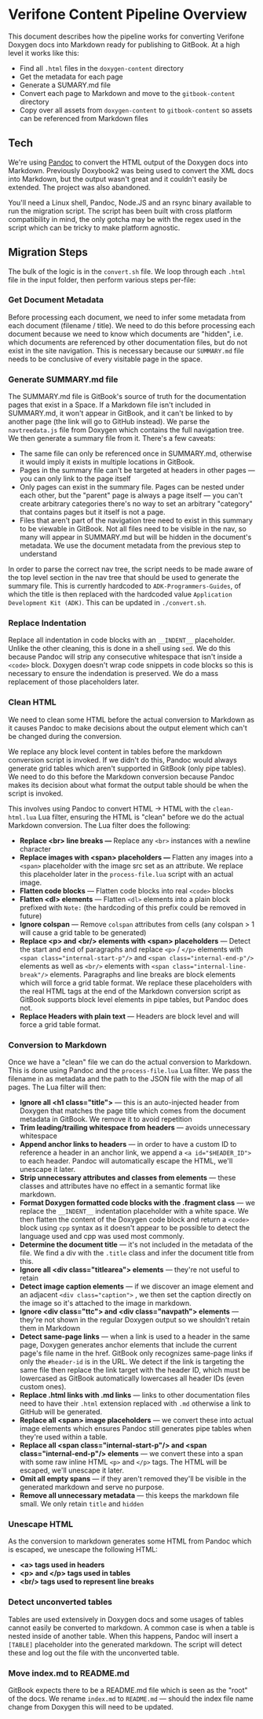 # Verifone Content Pipeline Overview

This document describes how the pipeline works for converting Verifone Doxygen docs into Markdown ready for publishing to GitBook. At a high level it works like this:

- Find all `.html` files in the `doxygen-content` directory
- Get the metadata for each page
- Generate a SUMARY.md file
- Convert each page to Markdown and move to the `gitbook-content` directory
- Copy over all assets from `doxygen-content` to `gitbook-content` so assets can be referenced from Markdown files

## Tech

We're using [Pandoc](https://pandoc.org/) to convert the HTML output of the Doxygen docs into Markdown. Previously Doxybook2 was being used to convert the XML docs into Markdown, but the output wasn't great and it couldn't easily be extended. The project was also abandoned.

You'll need a Linux shell, Pandoc, Node.JS and an rsync binary available to run the migration script. The script has been built with cross platform compatibility in mind, the only gotcha may be with the regex used in the script which can be tricky to make platform agnostic.

## Migration Steps

The bulk of the logic is in the `convert.sh` file. We loop through each `.html` file in the input folder, then perform various steps per-file:

### Get Document Metadata

Before processing each document, we need to infer some metadata from each document (filename / title). We need to do this before processing each document because we need to know which documents are "hidden", i.e. which documents are referenced by other documentation files, but do not exist in the site navigation. This is necessary because our `SUMMARY.md` file needs to be conclusive of every visitable page in the space.

### Generate SUMMARY.md file

The SUMMARY.md file is GitBook's source of truth for the documentation pages that exist in a Space. If a Markdown file isn't included in SUMMARY.md, it won't appear in GitBook, and it can't be linked to by another page (the link will go to GitHub instead). We parse the `navtreedata.js` file from Doxygen which contains the full navigation tree. We then generate a summary file from it. There's a few caveats:

- The same file can only be referenced once in SUMMARY.md, otherwise it would imply it exists in multiple locations in GitBook.
- Pages in the summary file can't be targeted at headers in other pages — you can only link to the page itself
- Only pages can exist in the summary file. Pages can be nested under each other, but the "parent" page is always a page itself — you can't create arbitrary categories there's no way to set an arbitrary "category" that contains pages but it itself is not a page.
- Files that aren't part of the navigation tree need to exist in this summary to be viewable in GitBook. Not all files need to be visible in the nav, so many will appear in SUMMARY.md but will be hidden in the document's metadata. We use the document metadata from the previous step to understand

In order to parse the correct nav tree, the script needs to be made aware of the top level section in the nav tree that should be used to generate the summary file. This is currently hardcoded to `ADK-Programmers-Guides`, of which the title is then replaced with the hardcoded value `Application Development Kit (ADK)`. This can be updated in `./convert.sh`.

### Replace Indentation

Replace all indentation in code blocks with an `__INDENT__` placeholder. Unlike the other cleaning, this is done in a shell using `sed`. We do this because Pandoc will strip any consecutive whitespace that isn't inside a `<code>` block. Doxygen doesn't wrap code snippets in code blocks so this is necessary to ensure the indendation is preserved. We do a mass replacement of those placeholders later.

### Clean HTML

We need to clean some HTML before the actual conversion to Markdown as it causes Pandoc to make decisions about the output element which can't be changed during the conversion.

We replace any block level content in tables before the markdown conversion script is invoked. If we didn't do this, Pandoc would always generate grid tables which aren't supported in GitBook (only pipe tables). We need to do this before the Markdown conversion because Pandoc makes its decision about what format the output table should be when the script is invoked.

This involves using Pandoc to convert HTML -> HTML with the `clean-html.lua` Lua filter, ensuring the HTML is "clean" before we do the actual Markdown conversion. The Lua filter does the following:

- **Replace \<br> line breaks —** Replace any `<br>` instances with a newline character
- **Replace images with \<span> placeholders —** Flatten any images into a `<span>` placeholder with the image src set as an attribute. We replace this placeholder later in the `process-file.lua` script with an actual image.
- **Flatten code blocks** — Flatten code blocks into real `<code>` blocks
- **Flatten \<dl> elements** — Flatten `<dl>` elements into a plain block prefixed with `Note:` (the hardcoding of this prefix could be removed in future)
- **Ignore colspan** — Remove `colspan` attributes from cells (any colspan > 1 will cause a grid table to be generated)
- **Replace \<p> and \<br/> elements with \<span> placeholders** — Detect the start and end of paragraphs and replace `<p>` / `</p>` elements with `<span class="internal-start-p"/>` and `<span class="internal-end-p"/>` elements as well as `<br/>` elements with `<span class="internal-line-break"/>` elements. Paragraphs and line breaks are block elements which will force a grid table format. We replace these placeholders with the real HTML tags at the end of the Markdown conversion script as GitBook supports block level elements in pipe tables, but Pandoc does not.
- **Replace Headers with plain text** — Headers are block level and will force a grid table format.

### Conversion to Markdown

Once we have a "clean" file we can do the actual conversion to Markdown. This is done using Pandoc and the `process-file.lua` Lua filter. We pass the filename in as metadata and the path to the JSON file with the map of all pages. The Lua filter will then:

- **Ignore all \<h1 class="title">** — this is an auto-injected header from Doxygen that matches the page title which comes from the document metadata in GitBook. We remove it to avoid repetition
- **Trim leading/trailing whitespace from headers** — avoids unnecessary whitespace
- **Append anchor links to headers** — in order to have a custom ID to reference a header in an anchor link, we append a `<a id="$HEADER_ID">` to each header. Pandoc will automatically escape the HTML, we'll unescape it later.
- **Strip unnecessary attributes and classes from elements** — these classes and attributes have no effect in a semantic format like markdown.
- **Format Doxygen formatted code blocks with the .fragment class** — we replace the `__INDENT__` indentation placeholder with a white space. We then flatten the content of the Doxygen code block and return a `<code>` block using `cpp` syntax as it doesn't appear to be possible to detect the language used and cpp was used most commonly.
- **Determine the document title** — it's not included in the metadata of the file. We find a div with the `.title` class and infer the document title from this.
- **Ignore all \<div class="titlearea"> elements** — they're not useful to retain
- **Detect image caption elements** — if we discover an image element and an adjacent `<div class="caption">` , we then set the caption directly on the image so it's attached to the image in markdown.
- **Ignore \<div class="ttc"> and \<div class="navpath"> elements** — they're not shown in the regular Doxygen output so we shouldn't retain them in Markdown
- **Detect same-page links** — when a link is used to a header in the same page, Doxygen generates anchor elements that include the current page's file name in the href. GitBook only recognizes same-page links if only the `#header-id` is in the URL. We detect if the link is targeting the same file then replace the link target with the header ID, which must be lowercased as GitBook automatically lowercases all header IDs (even custom ones).
- **Replace .html links with .md links** — links to other documentation files need to have their `.html` extension replaced with `.md` otherwise a link to GitHub will be generated.
- **Replace all \<span> image placeholders** — we convert these into actual image elements which ensures Pandoc still generates pipe tables when they're used within a table.
- **Replace all \<span class="internal-start-p"/> and \<span class="internal-end-p"/> elements** — we convert these into a span with some raw inline HTML `<p>` and `</p>` tags. The HTML will be escaped, we'll unescape it later.
- **Omit all empty spans** — if they aren't removed they'll be visible in the generated markdown and serve no purpose.
- **Remove all unnecessary metadata** — this keeps the markdown file small. We only retain `title` and `hidden`&#x20;

### Unescape HTML

As the conversion to markdown generates some HTML from Pandoc which is escaped, we unescape the following HTML:

- **\<a> tags used in headers**
- **\<p> and \</p> tags used in tables**
- **\<br/> tags used to represent line breaks**

### Detect unconverted tables

Tables are used extensively in Doxygen docs and some usages of tables cannot easily be converted to markdown. A common case is when a table is nested inside of another table. When this happens, Pandoc will insert a `[TABLE]` placeholder into the generated markdown. The script will detect these and log out the file with the unconverted table.

### Move index.md to README.md

GitBook expects there to be a README.md file which is seen as the "root" of the docs. We rename `index.md` to `README.md` — should the index file name change from Doxygen this will need to be updated.
